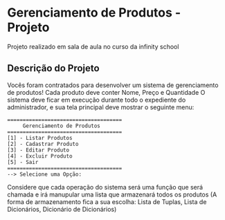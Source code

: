 # Gerenciamento de Produtos - Projeto

Projeto realizado em sala de aula no curso da infinity school

## Descrição do Projeto

Vocês foram contratados para desenvolver um sistema de gerenciamento de produtos!
Cada produto deve conter Nome, Preço e Quantidade
O sistema deve ficar em execução durante todo o expediente do administrador, 
e sua tela principal deve mostrar o seguinte menu:

```
=====================================
     Gerenciamento de Produtos
=====================================
[1] - Listar Produtos
[2] - Cadastrar Produto
[3] - Editar Produto
[4] - Excluir Produto
[5] - Sair
=====================================
--> Selecione uma Opção: 
```

Considere que cada operação do sistema será uma função que será chamada e irá manupular 
uma lista que armazenará todos os produtos
(A forma de armazenamento fica a sua escolha: Lista de Tuplas, Lista de Dicionários, Dicionário de Dicionários)

